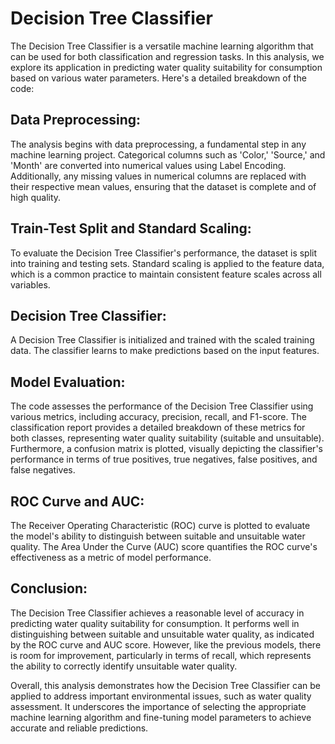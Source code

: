 # Decision Tree Classifier
The Decision Tree Classifier is a versatile machine learning algorithm that can be used for both classification and regression tasks. In this analysis, we explore its application in predicting water quality suitability for consumption based on various water parameters. Here's a detailed breakdown of the code:

## Data Preprocessing:
The analysis begins with data preprocessing, a fundamental step in any machine learning project. Categorical columns such as 'Color,' 'Source,' and 'Month' are converted into numerical values using Label Encoding. Additionally, any missing values in numerical columns are replaced with their respective mean values, ensuring that the dataset is complete and of high quality.

## Train-Test Split and Standard Scaling:
To evaluate the Decision Tree Classifier's performance, the dataset is split into training and testing sets. Standard scaling is applied to the feature data, which is a common practice to maintain consistent feature scales across all variables.

## Decision Tree Classifier:
A Decision Tree Classifier is initialized and trained with the scaled training data. The classifier learns to make predictions based on the input features.

## Model Evaluation:
The code assesses the performance of the Decision Tree Classifier using various metrics, including accuracy, precision, recall, and F1-score. The classification report provides a detailed breakdown of these metrics for both classes, representing water quality suitability (suitable and unsuitable). Furthermore, a confusion matrix is plotted, visually depicting the classifier's performance in terms of true positives, true negatives, false positives, and false negatives.

## ROC Curve and AUC:
The Receiver Operating Characteristic (ROC) curve is plotted to evaluate the model's ability to distinguish between suitable and unsuitable water quality. The Area Under the Curve (AUC) score quantifies the ROC curve's effectiveness as a metric of model performance.

## Conclusion:
The Decision Tree Classifier achieves a reasonable level of accuracy in predicting water quality suitability for consumption. It performs well in distinguishing between suitable and unsuitable water quality, as indicated by the ROC curve and AUC score. However, like the previous models, there is room for improvement, particularly in terms of recall, which represents the ability to correctly identify unsuitable water quality.

Overall, this analysis demonstrates how the Decision Tree Classifier can be applied to address important environmental issues, such as water quality assessment. It underscores the importance of selecting the appropriate machine learning algorithm and fine-tuning model parameters to achieve accurate and reliable predictions.
